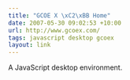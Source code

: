 ```yaml
---
title: "GCOE X \xC2\xBB Home"
date: 2007-05-30 09:02:53 +10:00
url: http://www.gcoex.com/
tags: javascript desktop gcoex
layout: link
---
```

A JavaScript desktop environment.
